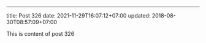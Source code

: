 ---
title: Post 326
date: 2021-11-29T16:07:12+07:00
updated: 2018-08-30T08:57:09+07:00

This is content of post 326